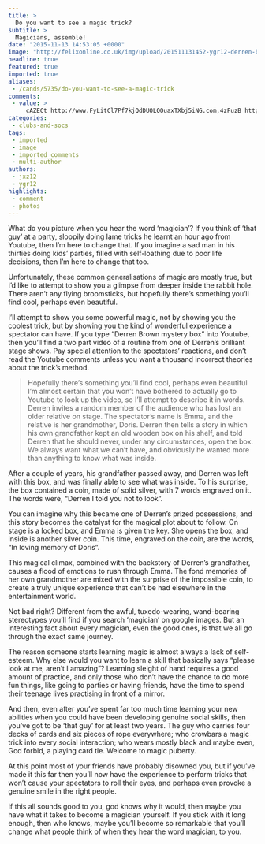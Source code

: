 ```yaml
---
title: >
  Do you want to see a magic trick?
subtitle: >
  Magicians, assemble!
date: "2015-11-13 14:53:05 +0000"
image: "http://felixonline.co.uk/img/upload/201511131452-ygr12-derren-brown-011.jpg"
headline: true
featured: true
imported: true
aliases:
 - /cands/5735/do-you-want-to-see-a-magic-trick
comments:
 - value: >
     cAZECt http://www.FyLitCl7Pf7kjQdDUOLQOuaxTXbj5iNG.com,4zFuzB http://www.FyLitCl7Pf7kjQdDUOLQOuaxTXbj5iNG.com,Great looking website. Presume you did a bunch of your own coding.| <br>cs go skins reddit http://www.e-phorum.net/cs-go-skins-for-sale-television-scripts,Thanks for the purpose of providing these sort of terrific subject matter. <br>cs go skins cheap http://gemmaisabel.weebly.com/2133823458/why-you-need-to-simply-buy-nba-mt-coins-that-are-2k16-as-opposed-to-generate-them-all-on-your-own,7RtQzJ http://www.y7YwKx7Pm6OnyJvolbcwrWdoEnRF29pb.com,Great internet sitewebsite! It looks extremely expert! Sustain the great work! <br>madden 17 coins http://sooal.ga2h.com/index.php?qa=1730&amp;qa_1=fifa-17-coins-ncaa-football-video-game-season-confrontation,Great internet site! It looks very professional! Sustain the excellent job! <br>nba 2k17 coins http://live-great.nl/oxwall/event/1255
categories:
 - clubs-and-socs
tags:
 - imported
 - image
 - imported_comments
 - multi-author
authors:
 - jxz12
 - ygr12
highlights:
 - comment
 - photos
---
```


What do you picture when you hear the word ‘magician’? If you think of ‘that guy’ at a party, sloppily doing lame tricks he learnt an hour ago from Youtube, then I’m here to change that. If you imagine a sad man in his thirties doing kids’ parties, filled with self-loathing due to poor life decisions, then I’m here to change that too.

Unfortunately, these common generalisations of magic are mostly true, but I’d like to attempt to show you a glimpse from deeper inside the rabbit hole. There aren’t any flying broomsticks, but hopefully there’s something you’ll find cool, perhaps even beautiful.

I’ll attempt to show you some powerful magic, not by showing you the coolest trick, but by showing you the kind of wonderful experience a spectator can have. If you type “Derren Brown mystery box” into Youtube, then you’ll find a two part video of a routine from one of Derren’s brilliant stage shows. Pay special attention to the spectators’ reactions, and don’t read the Youtube comments unless you want a thousand incorrect theories about the trick’s method.
> Hopefully there’s something you’ll find cool, perhaps even beautiful
I’m almost certain that you won’t have bothered to actually go to Youtube to look up the video, so I’ll attempt to describe it in words. Derren invites a random member of the audience who has lost an older relative on stage. The spectator’s name is Emma, and the relative is her grandmother, Doris. Derren then tells a story in which his own grandfather kept an old wooden box on his shelf, and told Derren that he should never, under any circumstances, open the box. We always want what we can’t have, and obviously he wanted more than anything to know what was inside.

After a couple of years, his grandfather passed away, and Derren was left with this box, and was finally able to see what was inside. To his surprise, the box contained a coin, made of solid silver, with 7 words engraved on it. The words were, “Derren I told you not to look”.

You can imagine why this became one of Derren’s prized possessions, and this story becomes the catalyst for the magical plot about to follow. On stage is a locked box, and Emma is given the key. She opens the box, and inside is another silver coin. This time, engraved on the coin, are the words, “In loving memory of Doris”.

This magical climax, combined with the backstory of Derren’s grandfather, causes a flood of emotions to rush through Emma. The fond memories of her own grandmother are mixed with the surprise of the impossible coin, to create a truly unique experience that can’t be had elsewhere in the entertainment world.

Not bad right? Different from the awful, tuxedo-wearing, wand-bearing stereotypes you’ll find if you search ‘magician’ on google images. But an interesting fact about every magician, even the good ones, is that we all go through the exact same journey.

The reason someone starts learning magic is almost always a lack of self-esteem. Why else would you want to learn a skill that basically says “please look at me, aren’t I amazing”? Learning sleight of hand requires a good amount of practice, and only those who don’t have the chance to do more fun things, like going to parties or having friends, have the time to spend their teenage lives practising in front of a mirror.

And then, even after you’ve spent far too much time learning your new abilities when you could have been developing genuine social skills, then you’ve got to be ‘that guy’ for at least two years. The guy who carries four decks of cards and six pieces of rope everywhere; who crowbars a magic trick into every social interaction; who wears mostly black and maybe even, God forbid, a playing card tie. Welcome to magic puberty.

At this point most of your friends have probably disowned you, but if you’ve made it this far then you’ll now have the experience to perform tricks that won’t cause your spectators to roll their eyes, and perhaps even provoke a genuine smile in the right people.

If this all sounds good to you, god knows why it would, then maybe you have what it takes to become a magician yourself. If you stick with it long enough, then who knows, maybe you’ll become so remarkable that you’ll change what people think of when they hear the word magician, to you.
